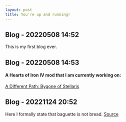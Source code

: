 ```yaml
---
layout: post
title: You're up and running!
---
```


## Blog - 20220508 14:52  
This is my first blog ever.  
## Blog - 20220508 14:53  
#### A Hearts of Iron IV mod that I am currently working on:  
[A Different Path: Bygone of Stellaris](https://github.com/2645366605zhang/DP-BS)  
## Blog - 20221124 20:52
Here I formally state that baguette is not bread. 
[Source](https://monpanierlatin.co.uk/blogs/mpl-blog/baguettes#:~:text=The%20baguette%20is%20not%20a,are%20particular%20names%20for%20them.)
